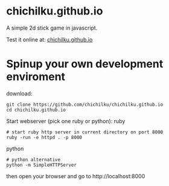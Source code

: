 # chichilku.github.io
A simple 2d stick game in javascript.

Test it online at:
[chichilku.github.io](https://chichilku.github.io/)


# Spinup your own development enviroment

download:
```
git clone https://github.com/chichilku/chichilku.github.io
cd chichilku.github.io
```

Start webserver (pick one ruby or python):
ruby
```
# start ruby http server in current directory on port 8000
ruby -run -e httpd . -p 8000
```
python
```
# python alternative
python -m SimpleHTTPServer
```

then open your browser and go to
http://localhost:8000
